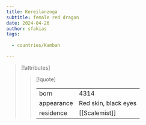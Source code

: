 ```yaml
---
title: Kereilanzoga
subtitle: female red dragon
date: 2024-04-26
author: sfakias
tags:
  
  - countries/Kambah

---
```

> [!attributes]
> 
> > [!quote]
> >
> > | | |
> > | --- | --- |
> > | born | 4314 |
> > | appearance | Red skin, black eyes |
> > | residence | [[Scalemist]] |
